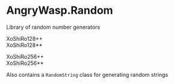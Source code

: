 # AngryWasp.Random

Library of random number generators

XoShiRo128++  
XoShiRo128**

XoShiRo256++  
XoShiRo256**

Also contains a `RandomString` class for generating random strings
